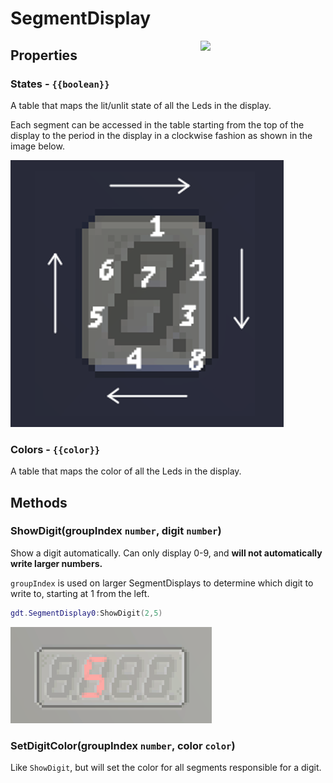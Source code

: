 # SegmentDisplay

<img src="https://docs.retrogadgets.game/api/modules/SegmentDisplay.png" width="200" align="right">

## Properties 

### States - `{{boolean}}`
A table that maps the lit/unlit state of all the Leds in the display.

Each segment can be accessed in the table starting from the top of the display to the period in the display in a clockwise fashion as shown in the image below.

<img src="../../../assets/docs/SegmentDisplay/ReferenceSegmentDisplay.png">

<!-- So if you wanted to display 2 for example, you would need to turn on 1, 2, 4, 5, and 7.

<img src="../../../assets/docs/SegmentDisplay/ExampleSegmentDisplay.png" width="300"> -->

### Colors - `{{color}}`
A table that maps the color of all the Leds in the display.


## Methods

### ShowDigit(groupIndex `number`, digit `number`)
Show a digit automatically. Can only display 0-9, and **will not automatically write larger numbers.**

`groupIndex` is used on larger SegmentDisplays to determine which digit to write to, starting at 1 from the left.

```lua
gdt.SegmentDisplay0:ShowDigit(2,5)
```
![An example of the digit 5 being printed in the second index from the left.](../../../assets/docs/SegmentDisplay/ExampleDisplayDigit.png)

### SetDigitColor(groupIndex `number`, color `color`)
Like `ShowDigit`, but will set the color for all segments responsible for a digit.